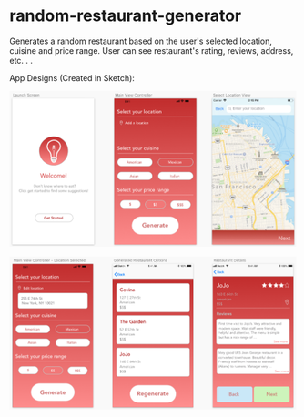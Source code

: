# random-restaurant-generator
Generates a random restaurant based on the user's selected location, cuisine and price range. User can see restaurant's rating, reviews, address, etc. . . 


App Designs (Created in Sketch):

![Alt Text](https://github.com/cmoraes1/random-restaurant-generator/blob/master/Designs1.png)

![Alt Text](https://github.com/cmoraes1/random-restaurant-generator/blob/master/Designs2.png)



